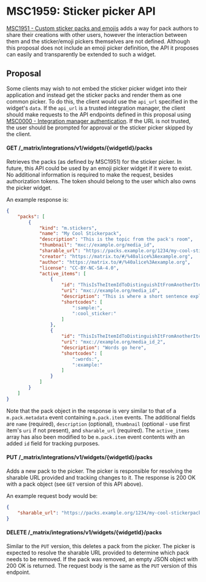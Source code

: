 # MSC1959: Sticker picker API

[MSC1951 - Custom sticker packs and emojis](https://github.com/matrix-org/matrix-doc/pull/1951) adds a way
for pack authors to share their creations with other users, however the interaction between them and the
sticker/emoji pickers themselves are not defined. Although this proposal does not include an emoji picker
definition, the API it proposes can easily and transparently be extended to such a widget.


## Proposal

Some clients may wish to not embed the sticker picker widget into their application and instead get the sticker
packs and render them as one common picker. To do this, the client would use the `api_url` specified in the
widget's `data`. If the `api_url` is a trusted integration manager, the client should make requests to the API
endpoints defined in this proposal using
[MSC0000 - Integration manager authentication](https://github.com/matrix-org/matrix-doc/pull/0000). If the
URL is not trusted, the user should be prompted for approval or the sticker picker skipped by the client.

#### GET /_matrix/integrations/v1/widgets/{widgetId}/packs

Retrieves the packs (as defined by MSC1951) for the sticker picker. In future, this API could be used by an
emoji picker widget if it were to exist. No additional information is required to make the request, besides
authorization tokens. The token should belong to the user which also owns the picker widget.

An example response is:
```json
{
    "packs": [
        {
            "kind": "m.stickers",
            "name": "My Cool Stickerpack",
            "description": "This is the topic from the pack's room",
            "thumbnail": "mxc://example.org/media_id",
            "sharable_url": "https://packs.example.org/1234/my-cool-stickerpack",
            "creator": "https://matrix.to/#/%40alice%3Aexample.org",
            "author": "https://matrix.to/#/%40alice%3Aexample.org",
            "license": "CC-BY-NC-SA-4.0",
            "active_items": [
                {
                    "id": "ThisIsTheItemIdToDistinguishItFromAnotherItem-1",
                    "uri": "mxc://example.org/media_id",
                    "description": "This is where a short sentence explaining the sticker goes",
                    "shortcodes": [
                        ":sample:",
                        ":cool_sticker:"
                    ]
                },
                {
                    "id": "ThisIsTheItemIdToDistinguishItFromAnotherItem-2",
                    "uri": "mxc://example.org/media_id_2",
                    "description": "Words go here",
                    "shortcodes": [
                        ":words:",
                        ":example:"
                    ]
                }
            ]
        }
    ]
}
```

Note that the pack object in the response is very similar to that of a `m.pack.metadata` event containing
`m.pack.item` events. The additional fields are `name` (required), `description` (optional), `thumbnail`
(optional - use first item's `uri` if not present), and `sharable_url` (required). The `active_items`
array has also been modified to be `m.pack.item` event contents with an added `id` field for tracking
purposes.

#### PUT /_matrix/integrations/v1/widgets/{widgetId}/packs

Adds a new pack to the picker. The picker is responsible for resolving the sharable URL provided and tracking
changes to it. The response is 200 OK with a pack object (see `GET` version of this API above).

An example request body would be:
```json
{
    "sharable_url": "https://packs.example.org/1234/my-cool-stickerpack"
}
```

#### DELETE /_matrix/integrations/v1/widgets/{widgetId}/packs

Similar to the `PUT` version, this deletes a pack from the picker. The picker is expected to resolve the
sharable URL provided to determine which pack needs to be removed. If the pack was removed, an empty
JSON object with 200 OK is returned. The request body is the same as the `PUT` version of this endpoint.
